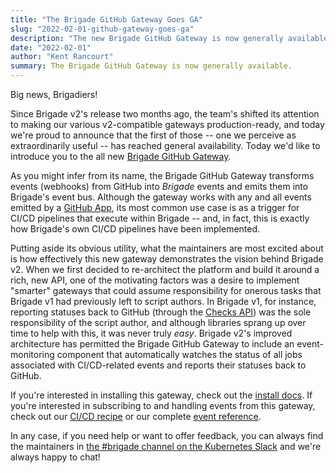 ```yaml
---
title: "The Brigade GitHub Gateway Goes GA"
slug: "2022-02-01-github-gateway-goes-ga"
description: "The new Brigade GitHub Gateway is now generally available"
date: "2022-02-01"
author: "Kent Rancourt"
summary: The Brigade GitHub Gateway is now generally available.
---
```


Big news, Brigadiers!

Since Brigade v2's release two months ago, the team's shifted its attention to
making our various v2-compatible gateways production-ready, and today we're
proud to announce that the first of those -- one we perceive as extraordinarily
useful -- has reached general availability. Today we'd like to introduce you
to the all new
[Brigade GitHub Gateway](https://github.com/brigadecore/brigade-github-gateway).

As you might infer from its name, the Brigade GitHub Gateway transforms events
(webhooks) from GitHub into _Brigade_ events and emits them into Brigade's event
bus. Although the gateway works with any and all events emitted by a
[GitHub App](https://docs.github.com/en/developers/apps), its most common use
case is as a trigger for CI/CD pipelines that execute within Brigade -- and, in
fact, this is exactly how Brigade's own CI/CD pipelines have been implemented.

Putting aside its obvious utility, what the maintainers are most excited about
is how effectively this new gateway demonstrates the vision behind Brigade v2.
When we first decided to re-architect the platform and build it around a rich,
new API, one of the motivating factors was a desire to implement "smarter"
gateways that could assume responsibility for onerous tasks that Brigade v1 had
previously left to script authors. In Brigade v1, for instance, reporting
statuses back to GitHub (through the
[Checks API](https://docs.github.com/en/rest/reference/checks)) was the
sole responsibility of the script author, and although libraries sprang up over
time to help with this, it was never truly _easy_. Brigade v2's improved
architecture has permitted the Brigade GitHub Gateway to include an
event-monitoring component that automatically watches the status of all jobs
associated with CI/CD-related events and reports their statuses back to GitHub.

If you're interested in installing this gateway, check out the
[install docs](https://github.com/brigadecore/brigade-github-gateway/blob/main/docs/INSTALLATION.md).
If you're interested in subscribing to and handling events from this gateway,
check out our 
[CI/CD recipe](https://github.com/brigadecore/brigade-github-gateway/blob/main/docs/CI_CD.md#cicd-recipe)
or our complete 
[event reference](https://github.com/brigadecore/brigade-github-gateway/blob/main/docs/EVENT_REFERENCE.md).

In any case, if you need help or want to offer feedback, you can always find the
maintainers in
[the #brigade channel on the Kubernetes Slack](https://slack.brigade.sh) and
we're always happy to chat!
